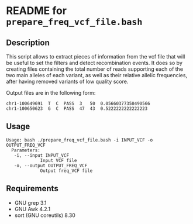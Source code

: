 README for ``prepare_freq_vcf_file.bash``
=========================================

Description
-----------

This script allows to extract pieces of information from the vcf file that will be useful to set the filters and detect recombination events. It does so by creating files containing the total number of reads supporting each of the two main alleles of each variant, as well as their relative allelic frequencies, after having removed variants of low quality score. 

Output files are in the following form:
```
chr1-100649691  T  C  PASS  3   50  0.05660377358490566
chr1-100650623  G  C  PASS  47  43  0.5222222222222223
```

Usage
-----

```
Usage: bash ./prepare_freq_vcf_file.bash -i INPUT_VCF -o OUTPUT_FREQ_VCF
  Parameters:
   -i, --input INPUT_VCF
             Input VCF file
   -o, --output OUTPUT_FREQ_VCF
             Output freq_VCF file
```


Requirements
------------

* GNU grep 3.1
* GNU Awk 4.2.1
* sort (GNU coreutils) 8.30


